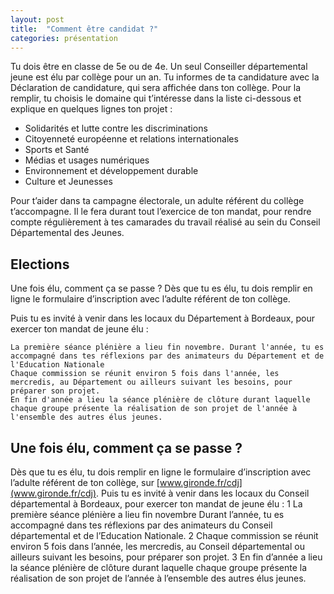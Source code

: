 ```yaml
---
layout: post
title:  "Comment être candidat ?"
categories: présentation
---
```


Tu dois être en classe de 5e ou de 4e. Un seul Conseiller départemental jeune est élu par collège pour un an.
Tu informes de ta candidature avec la Déclaration de candidature, qui sera affichée dans ton collège.
Pour la remplir, tu choisis le domaine qui t’intéresse dans la liste
ci-dessous et explique en quelques lignes ton projet :

* Solidarités et lutte contre les discriminations
* Citoyenneté européenne et relations internationales
* Sports et Santé
* Médias et usages numériques
* Environnement et développement durable
* Culture et Jeunesses

Pour t’aider dans ta campagne électorale, un adulte référent du collège t’accompagne.
Il le fera durant tout l’exercice de ton mandat, pour rendre compte régulièrement à tes camarades du travail réalisé au sein du Conseil Départemental des Jeunes.


## Elections

Une fois élu, comment ça se passe ?
Dès que tu es élu, tu dois remplir en ligne le formulaire d’inscription avec l’adulte référent de ton collège.

Puis tu es invité à venir dans les locaux du Département à Bordeaux, pour exercer ton mandat de jeune élu : 

    La première séance plénière a lieu fin novembre. Durant l'année, tu es accompagné dans tes réflexions par des animateurs du Département et de l'Education Nationale
    Chaque commission se réunit environ 5 fois dans l'année, les mercredis, au Département ou ailleurs suivant les besoins, pour préparer son projet.
    En fin d'année a lieu la séance plénière de clôture durant laquelle chaque groupe présente la réalisation de son projet de l'année à l'ensemble des autres élus jeunes.

## Une fois élu, comment ça se passe ?

Dès que tu es élu, tu dois remplir en ligne le formulaire d’inscription avec l’adulte référent de ton collège, sur [www.gironde.fr/cdj](www.gironde.fr/cdj).
Puis tu es invité à venir dans les locaux du Conseil départemental à Bordeaux, pour exercer ton mandat de jeune élu :
1 La première séance plénière a lieu fin novembre
Durant l’année, tu es accompagné dans tes réflexions par des animateurs du Conseil départemental et de l’Education Nationale.
2 Chaque commission se réunit environ 5 fois dans l’année, les mercredis, au  Conseil  départemental  ou  ailleurs  suivant les besoins, pour préparer son projet.
3 En fin  d’année a  lieu  la séance  plénière  de  clôture durant laquelle chaque groupe présente la réalisation de son projet de l’année à l’ensemble des autres élus jeunes.